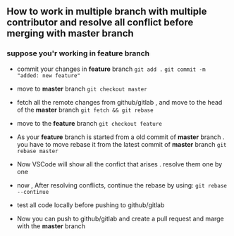 ## How to work in multiple branch with multiple contributor and resolve all conflict before merging with master branch

### suppose you'r working in **feature** branch

- commit your changes in **feature** branch
    `git add .` 
    `git commit -m "added: new feature"`    

- move to **master** branch 
    `git checkout master`

- fetch all the remote changes from github/gitlab , and move to the head of the **master** branch 
    `git fetch && git rebase`

- move to the **feature** branch 
    `git checkout feature`

- As your **feature** branch is started from a old commit of **master** branch . you have to move rebase it from the latest commit of **master** branch 
    `git rebase master`

- Now VSCode will show all the confict that arises . resolve them one by one 

- now , After resolving conflicts, continue the rebase by using:
    `git rebase --continue`

- test all code locally before pushing to github/gitlab

- Now you can push to github/gitlab and create a pull request and marge with the **master** branch
